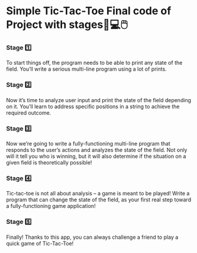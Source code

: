 # Simple Tic-Tac-Toe Final code of Project with stages:open_book::computer::computer_mouse:

### Stage :one:<br />
To start things off, the program needs to be able to print any state of the field. You’ll write a serious multi-line program using a lot of prints.
### Stage :two:<br />
Now it’s time to analyze user input and print the state of the field depending on it. You’ll learn to address specific positions in a string to achieve the required outcome.
### Stage :three:<br />
Now we’re going to write a fully-functioning multi-line program that responds to the user’s actions and analyzes the state of the field. Not only will it tell you who is winning, but it will also determine if the situation on a given field is theoretically possible!
### Stage :four:<br />
Tic-tac-toe is not all about analysis – a game is meant to be played! Write a program that can change the state of the field, as your first real step toward a fully-functioning game application!
### Stage :five:<br />
Finally! Thanks to this app, you can always challenge a friend to play a quick game of Tic-Tac-Toe!
